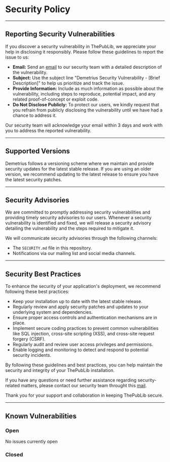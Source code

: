 # Security Policy

---

## Reporting Security Vulnerabilities

If you discover a security vulnerability in ThePubLib, we appreciate your help in disclosing it responsibly. Please follow these guidelines to report the issue to us:

- **Email:** Send an [email](mailto:jesulayomy@gmail.com) to our security team with a detailed description of the vulnerability.
- **Subject:** Use the subject line "Demetrius Security Vulnerability - [Brief Description]" to help us prioritize and track the issue.
- **Provide Information:** Include as much information as possible about the vulnerability, including steps to reproduce, potential impact, and any related proof-of-concept or exploit code.
- **Do Not Disclose Publicly:** To protect our users, we kindly request that you refrain from publicly disclosing the vulnerability until we have had a chance to address it.

Our security team will acknowledge your email within 3 days and work with you to address the reported vulnerability.

---

## Supported Versions

Demetrius follows a versioning scheme where we maintain and provide security updates for the latest stable release. If you are using an older version, we recommend updating to the latest release to ensure you have the latest security patches.

---

## Security Advisories

We are committed to promptly addressing security vulnerabilities and providing timely security advisories to our users. Whenever a security vulnerability is identified and fixed, we will release a security advisory detailing the vulnerability and the steps required to mitigate it.

We will communicate security advisories through the following channels:

- The `SECURITY.md` file in this repository.
- Notifications via our mailing list and social media channels.

---

## Security Best Practices

To enhance the security of your application's deployment, we recommend following these best practices:

- Keep your installation up to date with the latest stable release.
- Regularly review and apply security patches and updates to your underlying system and dependencies.
- Ensure proper access controls and authentication mechanisms are in place.
- Implement secure coding practices to prevent common vulnerabilities like SQL injection, cross-site scripting (XSS), and cross-site request forgery (CSRF).
- Regularly audit and review user access privileges and permissions.
- Enable logging and monitoring to detect and respond to potential security incidents.

By following these guidelines and best practices, you can help maintain the security and integrity of your ThePubLib installation.

If you have any questions or need further assistance regarding security-related matters, please contact our security team throught this [mail](mailto:jesulayomy@gmail.com).

Thank you for your support and collaboration in keeping ThePubLib secure.

---

## Known Vulnerabilities

### Open

No issues currently open

### Closed

